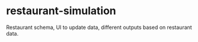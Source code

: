 # restaurant-simulation
Restaurant schema, UI to update data, different outputs based on restaurant data.
